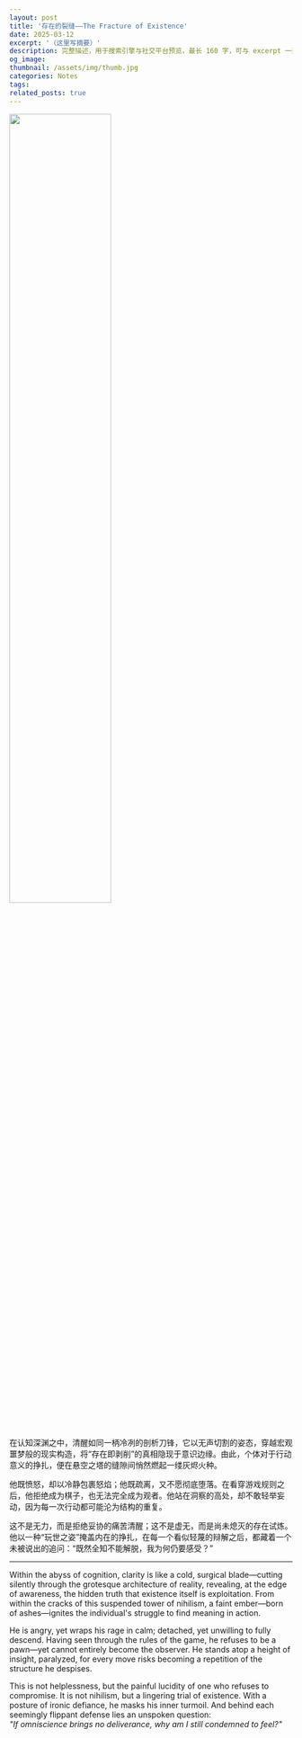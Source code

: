 ```yaml
---
layout: post
title: '存在的裂缝——The Fracture of Existence'
date: 2025-03-12
excerpt: '（这里写摘要）'
description: 完整描述，用于搜索引擎与社交平台预览，最长 160 字，可与 excerpt 一致
og_image: 
thumbnail: /assets/img/thumb.jpg
categories: Notes
tags: 
related_posts: true
---
```


<img src="{{ '/assets/img/blog/xxxxxxxx' | relative_url }}" style="width:60%;">

在认知深渊之中，清醒如同一柄冷冽的剖析刀锋，它以无声切割的姿态，穿越宏观噩梦般的现实构造，将“存在即剥削”的真相隐现于意识边缘。由此，个体对于行动意义的挣扎，便在悬空之塔的缝隙间悄然燃起一缕灰烬火种。

他既愤怒，却以冷静包裹怒焰；他既疏离，又不愿彻底堕落。在看穿游戏规则之后，他拒绝成为棋子，也无法完全成为观者。他站在洞察的高处，却不敢轻举妄动，因为每一次行动都可能沦为结构的重复。

这不是无力，而是拒绝妥协的痛苦清醒；这不是虚无，而是尚未熄灭的存在试炼。他以一种“玩世之姿”掩盖内在的挣扎，在每一个看似轻蔑的辩解之后，都藏着一个未被说出的追问：“既然全知不能解脱，我为何仍要感受？”

---

Within the abyss of cognition, clarity is like a cold, surgical blade—cutting silently through the grotesque architecture of reality, revealing, at the edge of awareness, the hidden truth that existence itself is exploitation. From within the cracks of this suspended tower of nihilism, a faint ember—born of ashes—ignites the individual's struggle to find meaning in action.

He is angry, yet wraps his rage in calm; detached, yet unwilling to fully descend. Having seen through the rules of the game, he refuses to be a pawn—yet cannot entirely become the observer. He stands atop a height of insight, paralyzed, for every move risks becoming a repetition of the structure he despises.

This is not helplessness, but the painful lucidity of one who refuses to compromise. It is not nihilism, but a lingering trial of existence. With a posture of ironic defiance, he masks his inner turmoil. And behind each seemingly flippant defense lies an unspoken question:  
*"If omniscience brings no deliverance, why am I still condemned to feel?"*